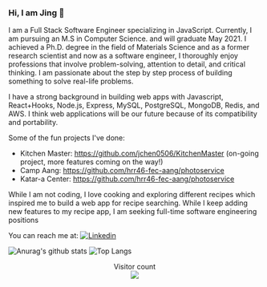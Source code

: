 ### Hi, I am Jing 👋


I am a Full Stack Software Engineer specializing in JavaScript. Currently, I am pursuing an M.S in Computer Science. and will graduate May 2021. I achieved a Ph.D. degree in the field of Materials Science and as a former research scientist and now as a software engineer, I thoroughly enjoy professions that involve problem-solving, attention to detail, and critical thinking. I am passionate about the step by step process of building something to solve real-life problems.

I have a strong background in building web apps with Javascript, React+Hooks, Node.js, Express, MySQL, PostgreSQL, MongoDB, Redis, and AWS. I think web applications will be our future because of its compatibility and portability. 

Some of the fun projects I've done:
* Kitchen Master: https://github.com/jchen0506/KitchenMaster (on-going project, more features coming on the way!)
* Camp Aang: https://github.com/hrr46-fec-aang/photoservice
* Katar-a Center: https://github.com/hrr46-fec-aang/photoservice

While I am not coding, I love cooking and exploring different recipes which inspired me to build a web app for recipe searching. While I keep adding new features to my recipe app, I am seeking full-time software engineering positions

You can reach me at:
[![Linkedin](https://img.shields.io/badge/-LinkedIn-blue?style=flat&logo=Linkedin&logoColor=white)](https://www.linkedin.com/in/jing-chen-cs/)

 ![Anurag's github stats](https://github-readme-stats.vercel.app/api?username=jchen0506&count_private=true&show_icons=true&theme=radical)
 ![Top Langs](https://github-readme-stats.vercel.app/api/top-langs/?username=jchen0506)
 
<p align="center"> 
  Visitor count<br>
  <img src="https://profile-counter.glitch.me/jchen0506/count.svg" />
</p>
<!--
**jchen0506/jchen0506** is a ✨ _special_ ✨ repository because its `README.md` (this file) appears on your GitHub profile.

Here are some ideas to get you started:

- 🔭 I’m currently working on ...
- 🌱 I’m currently learning ...
- 👯 I’m looking to collaborate on ...
- 🤔 I’m looking for help with ...
- 💬 Ask me about ...
- 📫 How to reach me: ...
- 😄 Pronouns: ...
- ⚡ Fun fact: ...
-->
